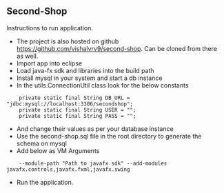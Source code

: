 ## Second-Shop

Instructions to run application.


- The project is also hosted on github https://github.com/vishalvrv9/second-shop. Can be cloned from there as well.
- Import app into eclipse
- Load java-fx sdk and libraries into the build path
- Install mysql in your system and start a db instance
- In the utils.ConnectionUtil class look for the below constants
```
	private static final String DB_URL = "jdbc:mysql://localhost:3306/secondshop";
	private static final String USER = "";
	private static final String PASS = "";
```
- And change their values as per your database instance
- Use the second-shop.sql file in the root directory to generate the schema on mysql
- Add below as VM Arguments
```
	--module-path "Path to javafx sdk" --add-modules javafx.controls,javafx.fxml,javafx.swing
```
- Run the application.
